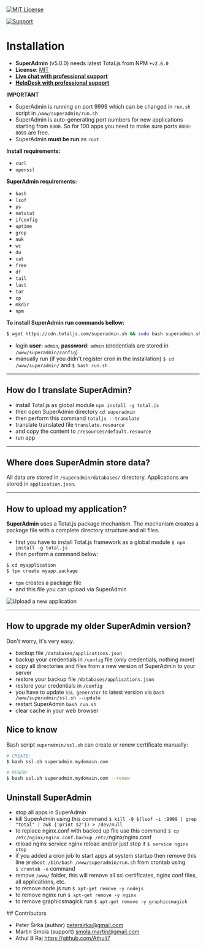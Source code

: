 [![MIT License][license-image]][license-url]

[![Support](https://www.totaljs.com/img/button-support.png?v=2)](https://www.totaljs.com/support/)

# Installation

- __SuperAdmin__ (v5.0.0) needs latest Total.js from NPM `+v2.6.0`
- __License__: [MIT](license.txt)
- [__Live chat with professional support__](https://messenger.totaljs.com)
- [__HelpDesk with professional support__](https://helpdesk.totaljs.com)

__IMPORTANT__
- SuperAdmin is running on port 9999 which can be changed in `run.sh` script in `/www/superadmin/run.sh`
- SuperAdmin is auto-generating port numbers for new applications starting from `8000`. So for 100 apps you need to make sure ports `8000-8099` are free.
- SuperAdmin __must be run__ as `root`

__Install requirements:__
- `curl`
- `openssl`

__SuperAdmin requirements:__
- `bash`
- `lsof`
- `ps`
- `netstat`
- `ifconfig`
- `uptime`
- `grep`
- `awk`
- `wc`
- `du`
- `cat`
- `free`
- `df`
- `tail`
- `last`
- `tar`
- `cp`
- `mkdir`
- `npm`

__To install SuperAdmin run commands bellow:__

```bash
$ wget https://cdn.totaljs.com/superadmin.sh && sudo bash superadmin.sh
```

- login __user:__ `admin`, __password:__ `admin` (credentials are stored in `/www/superadmin/config`)
- manually run (if you didn't register cron in the installation) `$ cd /www/superadmin/` and `$ bash run.sh`


---

## How do I translate SuperAdmin?

- install Total.js as global module `npm install -g total.js`
- then open SuperAdmin directory `cd superadmin`
- then perform this command `totaljs --translate`
- translate translated file `translate.resource`
- and copy the content to `/resources/default.resource`
- run app

---

## Where does SuperAdmin store data?

All data are stored in `/superadmin/databases/` directory. Applications are stored in `application.json`.

---

## How to upload my application?

__SuperAdmin__ uses a Total.js package mechanism. The mechanism creates a package file with a complete directory structure and all files.

- first you have to install Total.js framework as a global module `$ npm install -g total.js`
- then perform a command below:

```bash
$ cd myapplication
$ tpm create myapp.package
```

- `tpm` creates a package file
- and this file you can upload via SuperAdmin

![Upload a new application](https://www.totaljs.com/img/superadmin-upload.png)

---

## How to upgrade my older SuperAdmin version?

Don't worry, it's very easy.

- backup file `/databases/applications.json`
- backup your credentials in `/config` file (only credentials, nothing more)
- copy all directories and files from a new version of SuperAdmin to your server
- restore your backup file `/databases/applications.json`
- restore your credentials in `/config`
- you have to update `SSL generator` to latest version via `bash /www/superadmin/ssl.sh --update`
- restart SuperAdmin `bash run.sh`
- clear cache in your web browser

## Nice to know

Bash script `superadmin/ssl.sh` can create or renew certificate manually:

```bash
# CREATE:
$ bash ssl.sh superadmin.mydomain.com

# RENEW:
$ bash ssl.sh superadmin.mydomain.com --renew
```

## Uninstall SuperAdmin

- stop all apps in SuperAdmin
- kill SuperAdmin using this command `$ kill -9 $(lsof -i :9999 | grep "total" | awk {'print $2'}) > /dev/null`
- to replace nginx.conf with backed up file use this command `$ cp /etc/nginx/nginx.conf.backup /etc/`nginx/nginx.conf
- reload nginx service nginx reload and/or just stop it `$ service nginx stop`
- if you added a cron job to start apps at system startup then remove this line `@reboot /bin/bash /www/superadmin/run.sh` from crontab using `$ crontab -e` command
- remove `/www/` folder, this will remove all ssl certificates, nginx conf files, all applications, etc.
- to remove node.js run `$ apt-get remove -y nodejs`
- to remove nginx run `$ apt-get remove -y nginx`
- to remove graphicsmagick run `$ apt-get remove -y graphicsmagick`

## Contributors

- Peter Širka (author) <petersirka@gmail.com>
- Martin Smola (support)  <smola.martin@gmail.com>
- Athul B Raj <https://github.com/Athuli7>

[license-image]: https://img.shields.io/badge/license-MIT-blue.svg?style=flat
[license-url]: license.txt
